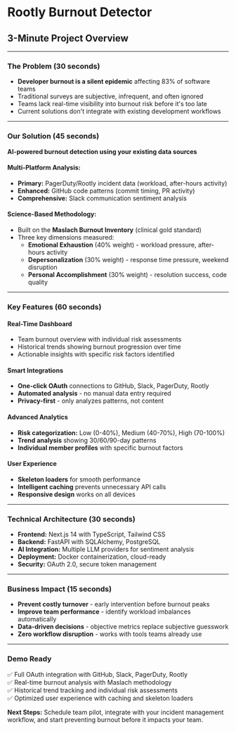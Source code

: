 # Rootly Burnout Detector
## 3-Minute Project Overview

---

### **The Problem** (30 seconds)
- **Developer burnout is a silent epidemic** affecting 83% of software teams
- Traditional surveys are subjective, infrequent, and often ignored
- Teams lack real-time visibility into burnout risk before it's too late
- Current solutions don't integrate with existing development workflows

---

### **Our Solution** (45 seconds)
**AI-powered burnout detection using your existing data sources**

#### **Multi-Platform Analysis:**
- **Primary:** PagerDuty/Rootly incident data (workload, after-hours activity)
- **Enhanced:** GitHub code patterns (commit timing, PR activity)
- **Comprehensive:** Slack communication sentiment analysis

#### **Science-Based Methodology:**
- Built on the **Maslach Burnout Inventory** (clinical gold standard)
- Three key dimensions measured:
  - **Emotional Exhaustion** (40% weight) - workload pressure, after-hours activity
  - **Depersonalization** (30% weight) - response time pressure, weekend disruption
  - **Personal Accomplishment** (30% weight) - resolution success, code quality

---

### **Key Features** (60 seconds)

#### **Real-Time Dashboard**
- Team burnout overview with individual risk assessments
- Historical trends showing burnout progression over time
- Actionable insights with specific risk factors identified

#### **Smart Integrations**
- **One-click OAuth** connections to GitHub, Slack, PagerDuty, Rootly
- **Automated analysis** - no manual data entry required
- **Privacy-first** - only analyzes patterns, not content

#### **Advanced Analytics**
- **Risk categorization:** Low (0-40%), Medium (40-70%), High (70-100%)
- **Trend analysis** showing 30/60/90-day patterns
- **Individual member profiles** with specific burnout factors

#### **User Experience**
- **Skeleton loaders** for smooth performance
- **Intelligent caching** prevents unnecessary API calls
- **Responsive design** works on all devices

---

### **Technical Architecture** (30 seconds)
- **Frontend:** Next.js 14 with TypeScript, Tailwind CSS
- **Backend:** FastAPI with SQLAlchemy, PostgreSQL
- **AI Integration:** Multiple LLM providers for sentiment analysis
- **Deployment:** Docker containerization, cloud-ready
- **Security:** OAuth 2.0, secure token management

---

### **Business Impact** (15 seconds)
- **Prevent costly turnover** - early intervention before burnout peaks
- **Improve team performance** - identify workload imbalances automatically  
- **Data-driven decisions** - objective metrics replace subjective guesswork
- **Zero workflow disruption** - works with tools teams already use

---

### **Demo Ready**
✅ Full OAuth integration with GitHub, Slack, PagerDuty, Rootly  
✅ Real-time burnout analysis with Maslach methodology  
✅ Historical trend tracking and individual risk assessments  
✅ Optimized user experience with caching and skeleton loaders  

**Next Steps:** Schedule team pilot, integrate with your incident management workflow, and start preventing burnout before it impacts your team.
